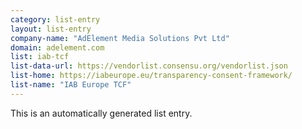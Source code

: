 ```yaml
---
category: list-entry
layout: list-entry
company-name: "AdElement Media Solutions Pvt Ltd"
domain: adelement.com
list: iab-tcf
list-data-url: https://vendorlist.consensu.org/vendorlist.json
list-home: https://iabeurope.eu/transparency-consent-framework/
list-name: "IAB Europe TCF"
---
```


This is an automatically generated list entry.
